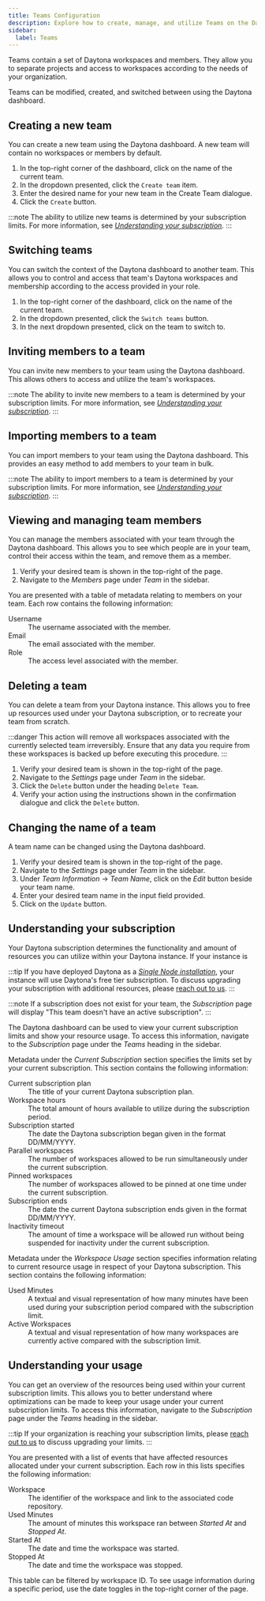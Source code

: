 ```yaml
---
title: Teams Configuration
description: Explore how to create, manage, and utilize Teams on the Daytona dashboard efficiently for enhanced project organization.
sidebar:
  label: Teams
---
```


Teams contain a set of Daytona workspaces and members.
They allow you to separate projects and access to workspaces according to the needs of your organization.

Teams can be modified, created, and switched between using the Daytona dashboard.

## Creating a new team

You can create a new team using the Daytona dashboard.
A new team will contain no workspaces or members by default.

1. In the top-right corner of the dashboard, click on the name of the current team.
2. In the dropdown presented, click the `Create team` item.
3. Enter the desired name for your new team in the Create Team dialogue.
4. Click the `Create` button.

:::note
The ability to utilize new teams is determined by your subscription limits.
For more information, see _[Understanding your subscription](#understanding-your-subscription)_.
:::

## Switching teams

You can switch the context of the Daytona dashboard to another team.
This allows you to control and access that team's Daytona workspaces and membership according to the access provided in your role.

1. In the top-right corner of the dashboard, click on the name of the current team.
2. In the dropdown presented, click the `Switch teams` button.
3. In the next dropdown presented, click on the team to switch to.

## Inviting members to a team

You can invite new members to your team using the Daytona dashboard.
This allows others to access and utilize the team's workspaces.

:::note
The ability to invite new members to a team is determined by your subscription limits.
For more information, see _[Understanding your subscription](#understanding-your-subscription)_.
:::

## Importing members to a team

You can import members to your team using the Daytona dashboard.
This provides an easy method to add members to your team in bulk.

:::note
The ability to import members to a team is determined by your subscription limits.
For more information, see _[Understanding your subscription](#understanding-your-subscription)_.
:::

## Viewing and managing team members

You can manage the members associated with your team through the Daytona dashboard.
This allows you to see which people are in your team, control their access within the team, and remove them as a member.

1. Verify your desired team is shown in the top-right of the page.
2. Navigate to the _Members_ page under _Team_ in the sidebar.

You are presented with a table of metadata relating to members on your team.
Each row contains the following information:

<dl>
  <dt>Username</dt>
  <dd>The username associated with the member.</dd>
  <dt>Email</dt>
  <dd>The email associated with the member.</dd>
  <dt>Role</dt>
  <dd>The access level associated with the member.</dd>
</dl>

## Deleting a team

You can delete a team from your Daytona instance. This allows you to free up resources used under your Daytona subscription, or to recreate your team from scratch.

:::danger
This action will remove all workspaces associated with the currently selected team irreversibly.
Ensure that any data you require from these workspaces is backed up before executing this procedure.
:::

1. Verify your desired team is shown in the top-right of the page.
2. Navigate to the _Settings_ page under _Team_ in the sidebar.
3. Click the `Delete` button under the heading `Delete Team`.
4. Verify your action using the instructions shown in the confirmation dialogue and click the `Delete` button.

## Changing the name of a team

A team name can be changed using the Daytona dashboard.

1. Verify your desired team is shown in the top-right of the page.
2. Navigate to the _Settings_ page under _Team_ in the sidebar.
3. Under _Team Information_ -> _Team Name_, click on the _Edit_ button beside your team name.
4. Enter your desired team name in the input field provided.
5. Click on the `Update` button.

## Understanding your subscription

Your Daytona subscription determines the functionality and amount of resources you can utilize within your Daytona instance.
If your instance is

:::tip
If you have deployed Daytona as a _[Single Node installation](/installation/single-node)_, your instance will use Daytona's free tier subscription.
To discuss upgrading your subscription with additional resources, please [reach out to us](https://daytona.zapier.app/).
:::

:::note
If a subscription does not exist for your team, the _Subscription_ page will display "This team doesn't have an active subscription".
:::

The Daytona dashboard can be used to view your current subscription limits and show your resource usage.
To access this information, navigate to the _Subscription_ page under the _Teams_ heading in the sidebar.

Metadata under the _Current Subscription_ section specifies the limits set by your current subscription.
This section contains the following information:

<dl>
  <dt>Current subscription plan</dt>
  <dd>The title of your current Daytona subscription plan.</dd>
  <dt>Workspace hours</dt>
  <dd>The total amount of hours available to utilize during the subscription period.</dd>
  <dt>Subscription started</dt>
  <dd>The date the Daytona subscription began given in the format DD/MM/YYYY.</dd>
  <dt>Parallel workspaces</dt>
  <dd>The number of workspaces allowed to be run simultaneously under the current subscription.</dd>
  <dt>Pinned workspaces</dt>
  <dd>The number of workspaces allowed to be pinned at one time under the current subscription.</dd>
  <dt>Subscription ends</dt>
  <dd>The date the current Daytona subscription ends given in the format DD/MM/YYYY.</dd>
  <dt>Inactivity timeout</dt>
  <dd>The amount of time a workspace will be allowed run without being suspended for inactivity under the current subscription.</dd>
</dl>

Metadata under the _Workspace Usage_ section specifies information relating to current resource usage in respect of your Daytona subscription.
This section contains the following information:

<dl>
  <dt>Used Minutes</dt>
  <dd>A textual and visual representation of how many minutes have been used during your subscription period compared with the subscription limit.</dd>
  <dt>Active Workspaces</dt>
  <dd>A textual and visual representation of how many workspaces are currently active compared with the subscription limit.</dd>
</dl>

## Understanding your usage

You can get an overview of the resources being used within your current subscription limits.
This allows you to better understand where optimizations can be made to keep your usage under your current subscription limits.
To access this information, navigate to the _Subscription_ page under the _Teams_ heading in the sidebar.

:::tip
If your organization is reaching your subscription limits, please [reach out to us](https://daytona.zapier.app/) to discuss upgrading your limits.
:::

You are presented with a list of events that have affected resources allocated under your current subscription.
Each row in this lists specifies the following information:

<dl>
  <dt>Workspace</dt>
  <dd>The identifier of the workspace and link to the associated code repository.</dd>
  <dt>Used Minutes</dt>
  <dd>The amount of minutes this workspace ran between <i>Started At</i> and <i>Stopped At</i>.</dd>
  <dt>Started At</dt>
  <dd>The date and time the workspace was started.</dd>
  <dt>Stopped At</dt>
  <dd>The date and time the workspace was stopped.</dd>
</dl>

This table can be filtered by workspace ID.
To see usage information during a specific period, use the date toggles in the top-right corner of the page.
